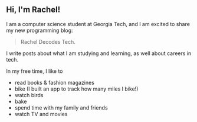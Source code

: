 ## Hi, I'm Rachel!

I am a computer science student at Georgia Tech, and I am excited to share my new programming blog: 
>Rachel Decodes Tech. 

I write posts about what I am studying and learning, as well about careers in tech. 

In my free time, I like to 
- read books & fashion magazines
- bike (I built an app to track how many miles I bike!)
- watch birds 
- bake
- spend time with my family and friends
- watch TV and movies

